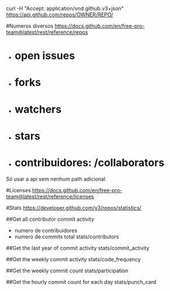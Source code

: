 curl -H "Accept: application/vnd.github.v3+json" https://api.github.com/repos/OWNER/REPO/

#Numeros diversos
https://docs.github.com/en/free-pro-team@latest/rest/reference/repos
- # open issues
- # forks
- # watchers
- # stars
- # contribuidores: /collaborators
Só usar a api sem nenhum path adicional

#Licenses
https://docs.github.com/en/free-pro-team@latest/rest/reference/licenses

#Stats
https://developer.github.com/v3/repos/statistics/

##Get all contributor commit activity
- numero de contribuidores
- numero de commits total
stats/contributors

##Get the last year of commit activity
stats/commit_activity

##Get the weekly commit activity
stats/code_frequency

##Get the weekly commit count
stats/participation

##Get the hourly commit count for each day
stats/punch_card